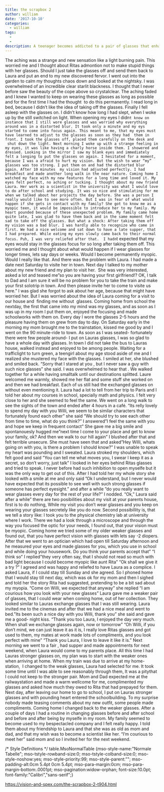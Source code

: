 ```yaml
---
title: the scrapbox 2
author: william
date: '2017-10-10'
categories:
  - william
tags:
  - 
  - 
description: A teenager becomes addicted to a pair of glasses that enhance his vision, but fears the consequences.
---
```

The aching was a strange and new sensation like a light burning pain. This worried me and I thought about Ritas admontion not to make stupid things with her glasses. Should I just take the glasses off and send them back to Laura and put an end to my new discovered fervor. 
I went out into the garden to calm my thoughts chaos down and looked at the nightsky. I was overwhelmed of an incredible clear starlit blackness. I thought that I never before saw the beauty of the cope above so crystalclear. The aching faded and I knew I wanted to keep on wearing these glasses as long as possible and for the first time I had the thought  to do this permanently.
I read long in bed, because I didn’t like the idea of taking off the glasses. Finally I fell asleep with the glasses on. I didn’t know how long I had slept, when I woke up by the still switched on light. When opening my eyes I didn`t know on instance that I still wore glasses and was worried why everything around was in a distorted blur. It took only a minute and my eys started to come into focus again. This meant to me, that my eyes must have learned to adjust to the glasses as soon as they had  them in front. I took the glasses off, placed them carefully on the desk and  shut down the light.
Next morning I woke up with a strange feeling in my eyes, it was like having a charly horse inside them. I showered and dressed. Looking in the mirror I saw my blank eyes and immediately felt a longing to put the glasses on again. I hesitated for a moment, because I was a afraid to hurt my vision. But the wish to wear “my” glasses was too strong. I put them on and had the distorted blur again. After 10 minutes  my vision had adjusted perfectly. I had breakfast and made another long walk in the near nature. Coming home I watched my face with my new features for a long time and loved it. My eyes felt perfect, no aching or tucking. I thought about my new friend Laura. Her work as a scientist in the university was what I would love to do after school and studying. It was so nice and stimulating for me when we talked about her projects the day before. She was a person I really would like to see more often. But I was in fear of what would happen if she gets in contact with my family? She got to know me as a myopic teen, it would be impossible to introduce her to my family. My heart pounded because of these unexpected problem.
My family came home quite late, I was glad to have them back and in the same moment felt sad to take off the glasses. But what a shock: After taking them off my vision was a bad blur. I was hardly able to recognize who came in first. We had a nice welcome and sat down to have a late supper, that I had prepared. While eating my eyes slowly came back to their normal focus. Puh, I was very reliefed after that. 
I hadn`t expected that my eyes would stay in the glasses focus for so long after taking them off. This worried me and I thought about what would happen if I wear glasses for longer times, lets say days or weeks. Would I become permanently myopic. Would I really like that. And there was the problem with Laura. I had made a date next Saturday to visite her in town.
Next day I talked to my mother about my new friend and my plan to visit her.  She was very interested, asked a lot and teased me”so you are having your first girlfriend!? OK, I talk to Dad and I am sure it will be no problem for you to take the train and make your first solotrip in town. And then please invite her to come to visite us here.” I was glad she forgot to ask about her age, because that might have worried her. But I was worried about the idea of Laura coming for a visit to our house and  finding me without  glasses.
Coming home from school the nextday, the first that came into my mind was my glasses, and as soon as I was up in my room I put them on, enjoyed the focusing and made schoolworks with them on. Every day I wore the glasses 2-5 hours and the pleasure having them on grew from day to day. On Saturday early in the morning my mom brought me to the trainstation, kissed me good by and I went on the 90 minute-ride to town. As soon as I was seated- fortunately there were few people around- I put on Lauras glasses, I was so glad to have a whole day with glasses. In town I did not take the bus to Lauras house, walked instead and enjoyed to be among people. Waiting for a trafficlight to turn green, a teengirl about my age stood aside of me and I realized she mustered my face with the glasses. I smiled at her, she blushed and smiled back. “Sorry that I stared at you , but I never saw a guy with such nice glasses” she said. I was overwhelmed to hear that . We walked together for a while having smalltalk until our destinations splitted.
Laure welcomed me warmly, showed me her flat and some stuff she worked on and then we had breakfast. Each of us still had the exchanged glasses on without even mentioning it. Laura had a lot to tell from her trip to Paris and I told her about my courses in school, specially math and physics. I felt very close to her and she seemed to feel the same. We went on a long walk to see the sights of the town and ended after 4 hours in a café. 
“Its relly lovely to spend my day with you Willi, we seem to be similar characters that fortunately found each other” she said “We should try to see each other from time to time, what do you think?”
I answered”I feel the same with you and hope we keep in frequent contact” She gave me a big smile and spontanouesly hugged me”next time I come to your place and get to know your family, ok? And then we walk to our hill again” I blushed after that and felt terrible unsecure. She must have seen that and asked”Hey Willi, whats going on with you, is there a problem I should know?” I was unable to speak my heart was pounding and I sweated. 
Laura stroked my shoulders, which felt good and said ”You can tell me what moves you, I swear I keep it as a secret, so don’t worry, just talk” I looked in her eyes behind Ritas glasses and tried to speak. I never before had such inhibition to open myselfe but it was the only way to get out of this.
After I had told her my whole story she looked with a smile at me and only said ”Ok I understand, but I never would have expected that its possible to see well with such strong glasses if someone has perfect eyesight.” and after a while ”do you really want to wear glasses every day for the rest of your life?” I nodded.
“Ok,” Laura said after a while” there are two posibilities about my visit at your parents house, first is to do nothing, While my visit you don’t wear glasses and you keep on wearing your glasses secretely like you do now. Second possibillity is, that we tell a story like: I took you to the physical chemistry lab at university where I work. There we had a look through a microscope and through the way you focused the optic for your needs, I found out, that your vision must be myopic. Coming home we tried some of my older weaker glasses and found out, that you have perfect vision with glasses with lets say -2 diopers. After that we went to an optician which had open till Saturday afternoon and he measured your eyes and made glasses for you, which you use in school and while doing your housework. Do you think your parents accept that” “I think so” I replied”they very often say, that I should not read so much with bad light because I could become myopic like aunt Rita” “Ok shall we give it a try ?” I agreed and was happy and reliefed to have Laura as a complice. I asked Laura, if I could stay till Sunday and she agreed. So I phoned home that I would stay till next day, which was ok for my mom and then I sighed and told her the story Rita had suggested, pretending to be a bit sad about my myopia. “Come on Willi, we expected that anyway” she replied “I am courious how you look with your new glasses” Laura gave me a weaker pair of glasses, that I could wear when coming home, out of her collection. They looked similar to Lauras exchange glasses that I was still wearing. Laura invited me to the cinemas and after that we had a nice meal and went to bed.”Its been such a nice day with you Willi, thank you” she said and gave me a good- night kiss. “Thank you too Laura, I enjoyed the day very much. When shall we exchange glasses again, now or tomorrow” “Oh Willi, if you don’t mind, we can just leave it as it is, I really love Ritas glasses and got used to them, my mates at work made lots of compliments, and you look perfect with mine” “Thank you Laura, I love to leave it like it is.”
Next morning we went to a fair , had supper and made appointments for next weekend, when Laura would come to my parents place. All this time I had Lauras stronger glasses on, my plan was to start with the weaker ones when arriving at home.
When my train was due to arrive at my home-station,  I changed to the weak glasses, Laura had selected for me. It took some time until I was able to see reasonably through them, It was a pitythat I could not keep to the stronger pair. Mom and Dad expected me at the railwaystation and made a warm wellcome for me, complimented my glasses and asked how much they owed to Rita that had prepayed for them.
Next day, after leaving our home to go to school, I put on Lauras stronger glasses and with pounding heart entered the schoolbuilding. To my surprise nobody made teasing comments about my new outfit, some people made compliments.
Coming home I changed back to the weaker glasses. 
After a couple of days I had a routine in changing glasses before and after school and before and after being by myselfe in my room. My family seemed to become used to my bespectacled company and I felt really happy. I told them about my friendship to Laura and that she was as old as mom and dad, and that my wish was to become a scientist like her. “I’m courious to meet her” said mom and so I invited her for the next weekend.


/* Style Definitions */ table.MsoNormalTable {mso-style-name:"Normale Tabelle"; mso-tstyle-rowband-size:0; mso-tstyle-colband-size:0; mso-style-noshow:yes; mso-style-priority:99; mso-style-parent:""; mso-padding-alt:0cm 5.4pt 0cm 5.4pt; mso-para-margin:0cm; mso-para-margin-bottom:.0001pt; mso-pagination:widow-orphan; font-size:10.0pt; font-family:"Calibri","sans-serif";}

https://vision-and-spex.com/the-scrapbox-2-t904.html